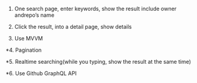 1. One search page, enter keywords, show the result include owner andrepo’s name

2. Click the result, into a detail page, show details

3. Use MVVM

*4. Pagination

*5. Realtime searching(while you typing, show the result at the same time)

*6. Use Github GraphQL API